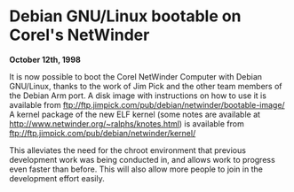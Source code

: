 
Debian GNU/Linux bootable on Corel's NetWinder
==============================================


**October 12th, 1998**


It is now possible to boot the Corel NetWinder Computer with Debian
GNU/Linux, thanks to the work of Jim Pick and the other team members of the
Debian Arm port. A disk image with instructions on how to use it is
available from
<ftp://ftp.jimpick.com/pub/debian/netwinder/bootable-image/>
A kernel package of the new ELF kernel (some notes are available at
<http://www.netwinder.org/~ralphs/knotes.html>) is available from
<ftp://ftp.jimpick.com/pub/debian/netwinder/kernel/>



This alleviates the need for the chroot environment that previous
development work was being conducted in, and allows work to progress even
faster than before. This will also allow more people to join in the
development effort easily.



